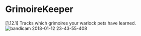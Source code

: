 # GrimoireKeeper
[1.12.1] Tracks which grimoires your warlock pets have learned.  
![bandicam 2018-01-12 23-43-55-408](https://user-images.githubusercontent.com/24303693/34895078-207a4008-f7f5-11e7-8fbf-c8dc4a2a3121.jpg)

